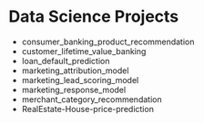 # Data Science Projects
- consumer_banking_product_recommendation
- customer_lifetime_value_banking
- loan_default_prediction
- marketing_attribution_model
- marketing_lead_scoring_model
- marketing_response_model
- merchant_category_recommendation
- RealEstate-House-price-prediction
